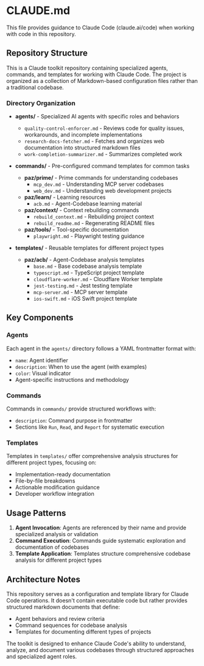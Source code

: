 # CLAUDE.md

This file provides guidance to Claude Code (claude.ai/code) when working with code in this repository.

## Repository Structure

This is a Claude toolkit repository containing specialized agents, commands, and templates for working with Claude Code. The project is organized as a collection of Markdown-based configuration files rather than a traditional codebase.

### Directory Organization

- **agents/** - Specialized AI agents with specific roles and behaviors
  - `quality-control-enforcer.md` - Reviews code for quality issues, workarounds, and incomplete implementations
  - `research-docs-fetcher.md` - Fetches and organizes web documentation into structured markdown files
  - `work-completion-summarizer.md` - Summarizes completed work

- **commands/** - Pre-configured command templates for common tasks
  - **paz/prime/** - Prime commands for understanding codebases
    - `mcp_dev.md` - Understanding MCP server codebases
    - `web_dev.md` - Understanding web development projects
  - **paz/learn/** - Learning resources
    - `acb.md` - Agent-Codebase learning material
  - **paz/context/** - Context rebuilding commands
    - `rebuild_context.md` - Rebuilding project context
    - `rebuild_readme.md` - Regenerating README files
  - **paz/tools/** - Tool-specific documentation
    - `playwright.md` - Playwright testing guidance

- **templates/** - Reusable templates for different project types
  - **paz/acb/** - Agent-Codebase analysis templates
    - `base.md` - Base codebase analysis template
    - `typescript.md` - TypeScript project template
    - `cloudflare-worker.md` - Cloudflare Worker template
    - `jest-testing.md` - Jest testing template
    - `mcp-server.md` - MCP server template
    - `ios-swift.md` - iOS Swift project template

## Key Components

### Agents
Each agent in the `agents/` directory follows a YAML frontmatter format with:
- `name`: Agent identifier
- `description`: When to use the agent (with examples)
- `color`: Visual indicator
- Agent-specific instructions and methodology

### Commands
Commands in `commands/` provide structured workflows with:
- `description`: Command purpose in frontmatter
- Sections like `Run`, `Read`, and `Report` for systematic execution

### Templates
Templates in `templates/` offer comprehensive analysis structures for different project types, focusing on:
- Implementation-ready documentation
- File-by-file breakdowns
- Actionable modification guidance
- Developer workflow integration

## Usage Patterns

1. **Agent Invocation**: Agents are referenced by their name and provide specialized analysis or validation
2. **Command Execution**: Commands guide systematic exploration and documentation of codebases
3. **Template Application**: Templates structure comprehensive codebase analysis for different project types

## Architecture Notes

This repository serves as a configuration and template library for Claude Code operations. It doesn't contain executable code but rather provides structured markdown documents that define:
- Agent behaviors and review criteria
- Command sequences for codebase analysis
- Templates for documenting different types of projects

The toolkit is designed to enhance Claude Code's ability to understand, analyze, and document various codebases through structured approaches and specialized agent roles.